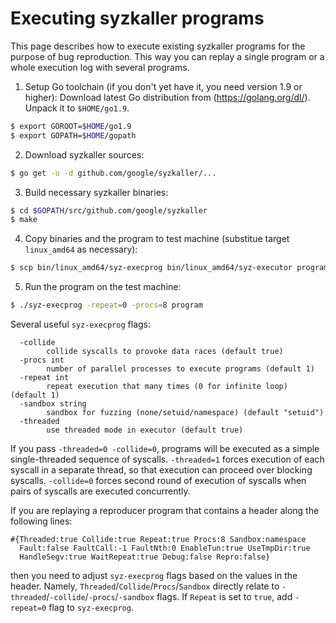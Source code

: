 # Executing syzkaller programs

This page describes how to execute existing syzkaller programs for the purpose
of bug reproduction. This way you can replay a single program or a whole
execution log with several programs.

1. Setup Go toolchain (if you don't yet have it, you need version 1.9 or higher):
Download latest Go distribution from (https://golang.org/dl/). Unpack it to `$HOME/go1.9`.
``` bash
$ export GOROOT=$HOME/go1.9
$ export GOPATH=$HOME/gopath
```

2. Download syzkaller sources:
``` bash
$ go get -u -d github.com/google/syzkaller/...
```

3. Build necessary syzkaller binaries:
``` bash
$ cd $GOPATH/src/github.com/google/syzkaller
$ make
```

4. Copy binaries and the program to test machine (substitue target `linux_amd64`
as necessary):
``` bash
$ scp bin/linux_amd64/syz-execprog bin/linux_amd64/syz-executor program test@machine
```

5. Run the program on the test machine:
``` bash
$ ./syz-execprog -repeat=0 -procs=8 program
```

Several useful `syz-execprog` flags:
```
  -collide
    	collide syscalls to provoke data races (default true)
  -procs int
    	number of parallel processes to execute programs (default 1)
  -repeat int
    	repeat execution that many times (0 for infinite loop) (default 1)
  -sandbox string
    	sandbox for fuzzing (none/setuid/namespace) (default "setuid")
  -threaded
    	use threaded mode in executor (default true)
```

If you pass `-threaded=0 -collide=0`, programs will be executed as a simple single-threaded sequence of syscalls. `-threaded=1` forces execution of each syscall in a separate thread, so that execution can proceed over blocking syscalls. `-collide=0` forces second round of execution of syscalls when pairs of syscalls are executed concurrently.

If you are replaying a reproducer program that contains a header along the following lines:
```
#{Threaded:true Collide:true Repeat:true Procs:8 Sandbox:namespace
  Fault:false FaultCall:-1 FaultNth:0 EnableTun:true UseTmpDir:true
  HandleSegv:true WaitRepeat:true Debug:false Repro:false}
```
then you need to adjust `syz-execprog` flags based on the values in the header. Namely, `Threaded`/`Collide`/`Procs`/`Sandbox` directly relate to `-threaded`/`-collide`/`-procs`/`-sandbox` flags. If `Repeat` is set to `true`, add `-repeat=0` flag to `syz-execprog`.
